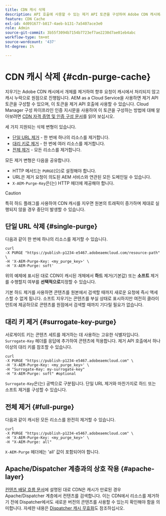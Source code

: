 ```yaml
---
title: CDN 캐시 삭제
description: API 호출에 사용할 수 있는 제거 API 토큰을 구성하여 Adobe CDN 캐시에서 캐시된 개체를 제거하는 방법을 알아봅니다.
feature: CDN Cache
exl-id: 4d091677-b817-4aeb-b131-7a5407ace3e0
role: Admin
source-git-commit: 3b55f3094b7154b7723ef7ae2230d7ae01eb4abc
workflow-type: tm+mt
source-wordcount: '437'
ht-degree: 1%

---
```


# CDN 캐시 삭제 {#cdn-purge-cache}

지우기는 Adobe CDN 캐시에서 개체를 제거하여 향후 요청이 캐시에서 처리되지 않고 캐시 누락으로 원점으로 진행됩니다.
AEM as a Cloud Service을 사용하면 제거 API 토큰을 구성할 수 있으며, 이 토큰을 제거 API 호출에 사용할 수 있습니다. Cloud Manager 구성 파이프라인 인증 지시문을 사용하여 이 토큰을 구성하는 방법에 대해 알아보려면 [CDN 자격 증명 및 인증 구성 문서](/help/implementing/dispatcher/cdn-credentials-authentication.md#purge-API-token)를 읽어 보십시오.

세 가지 지원되는 삭제 변형이 있습니다.

* [단일 URL 제거](#single-purge) - 한 번에 하나의 리소스를 제거합니다.
* [대리 키로 제거](#surrogate-key-purge) - 한 번에 여러 리소스를 제거합니다.
* [전체 제거](#full-purge) - 모든 리소스를 제거합니다.

모든 제거 변형은 다음을 공유합니다.

* HTTP 메서드는 `PURGE`(으)로 설정해야 합니다.
* URL은 제거 요청이 의도된 AEM 서비스와 연관된 모든 도메인일 수 있습니다.
* `X-AEM-Purge-Key`은(는) HTTP 헤더에 제공해야 합니다.

>[!CAUTION]
>특히 하드 플래그를 사용하여 CDN 캐시를 지우면 원본의 트래픽이 증가하며 제대로 실행되지 않을 경우 중단이 발생할 수 있습니다.

## 단일 URL 삭제 {#single-purge}

다음과 같이 한 번에 하나의 리소스를 제거할 수 있습니다.

```
curl
-X PURGE "https://publish-p1234-e5467.adobeaemcloud.com/resource-path" \
-H 'X-AEM-Purge-Key: <my_purge_key>' \
-H 'X-AEM-Purge: soft'
```

위의 예제에 표시된 대로 CDN이 캐시된 개체에서 **하드** 제거(기본값) 또는 **소프트** 제거를 수행할지 여부를 **선택적으로**&#x200B;지정할 수 있습니다.

기본 하드 제거를 사용하면 콘텐츠를 원본에서 검색할 때까지 새로운 요청에 즉시 액세스할 수 없게 됩니다. 소프트 지우기는 콘텐츠를 부실 상태로 표시하지만 여전히 클라이언트에 제공하므로 콘텐츠를 원점에서 검색할 때까지 기다릴 필요가 없습니다.

## 대리 키 제거 {#surrogate-key-purge}

서로게이트 키는 콘텐츠 세트를 제거하는 데 사용하는 고유한 식별자입니다. `Surrogate-Key` 헤더를 응답에 추가하여 콘텐츠에 적용합니다. 제거 API 호출에서 하나 이상의 대리 키를 참조할 수 있습니다.

```
curl
-X PURGE "https://publish-p1234-e5467.adobeaemcloud.com" \
-H 'X-AEM-Purge-Key: <my_purge_key>' \
-H "Surrogate-Key: my-surrogate-key"
-H "X-AEM-Purge: soft" #optional
```

`Surrogate-Key`은(는) 공백으로 구분됩니다. 단일 URL 제거와 마찬가지로 하드 또는 소프트 제거를 구성할 수 있습니다.

## 전체 제거 {#full-purge}

다음과 같이 캐시된 모든 리소스를 완전히 제거할 수 있습니다.

```
curl
-X PURGE "https://publish-p1234-e5467.adobeaemcloud.com" \
-H 'X-AEM-Purge-Key: <my_purge_key>' \
-H "X-AEM-Purge: all"
```

`X-AEM-Purge` 헤더에는 &#39;all&#39; 값이 포함되어야 합니다.

## Apache/Dispatcher 계층과의 상호 작용 {#apache-layer}

[컨텐츠 배달 흐름 문서](/help/implementing/dispatcher/overview.md)에 설명된 대로 CDN은 캐시가 만료된 경우 Apache/Dispatcher 계층에서 컨텐츠를 검색합니다. 이는 CDN에서 리소스를 제거하기 전에 Dispatcher에서도 새로운 버전의 콘텐츠를 사용할 수 있는지 확인해야 함을 의미합니다. 자세한 내용은 [Dispatcher 캐시 무효화](/help/implementing/dispatcher/caching.md#disp)도 참조하십시오.
